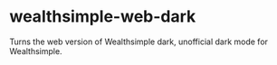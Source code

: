 # wealthsimple-web-dark

Turns the web version of Wealthsimple dark,
unofficial dark mode for Wealthsimple.
